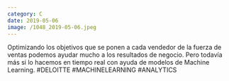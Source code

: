```yaml
--- 
category: C 
date: 2019-05-06 
image: /1048_2019-05-06.jpeg 
--- 
```


Optimizando los objetivos que se ponen a cada vendedor de la fuerza de ventas podemos ayudar mucho a los resultados de negocio. Pero todavía más si lo hacemos en tiempo real con ayuda de modelos de Machine Learning. #DELOITTE #MACHINELEARNING #ANALYTICS